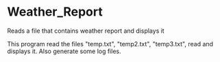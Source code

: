 # Weather_Report
Reads a file that contains weather report and displays it

This program read the files "temp.txt", "temp2.txt", "temp3.txt", read and displays it. Also generate some log files.
